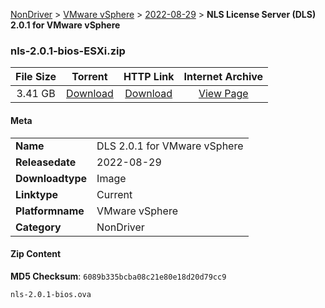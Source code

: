 
[NonDriver](/README.md)  >  [VMware vSphere](/index/NonDriver/VMware_vSphere.md)  >  [2022-08-29](/index/NonDriver/VMware_vSphere/2022-08-29.md)  >  **NLS License Server (DLS) 2.0.1 for VMware vSphere**


### nls-2.0.1-bios-ESXi.zip

| **File Size** | **Torrent**  | **HTTP Link** | **Internet Archive** |
|:-------------:|:------------:|:-------------:|:--------------------:|
| 3.41 GB |  [Download](https://archive.org/download/nvgpu_nls-2.0.1-bios-ESXi.zip/nvgpu_nls-2.0.1-bios-ESXi.zip_archive.torrent)       | [Download](https://archive.org/compress/nvgpu_nls-2.0.1-bios-ESXi.zip) | [View Page](https://archive.org/details/nvgpu_nls-2.0.1-bios-ESXi.zip)       |

#### Meta

<table>
<tr><td><strong>Name</strong></td><td>DLS 2.0.1 for VMware vSphere</td></tr>
<tr><td><strong>Releasedate</strong></td><td>2022-08-29</td></tr>
<tr><td><strong>Downloadtype</strong></td><td>Image</td></tr>
<tr><td><strong>Linktype</strong></td><td>Current</td></tr>
<tr><td><strong>Platformname</strong></td><td>VMware vSphere</td></tr>
<tr><td><strong>Category</strong></td><td>NonDriver</td></tr>
</table>

#### Zip Content

**MD5 Checksum**: `6089b335bcba08c21e80e18d20d79cc9`

```text
nls-2.0.1-bios.ova
```